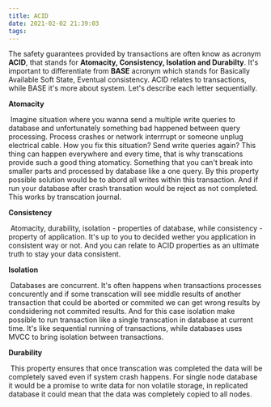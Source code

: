 ```yaml
---
title: ACID
date: 2021-02-02 21:39:03
tags:
---
```


The safety guarantees provided by transactions are often know as acronym **ACID**, that stands for **Atomacity, Consistency, Isolation and Durabilty**. It's important to differentiate from **BASE** acronym which stands for Basically Available Soft State, Eventual consistency. ACID relates to transactions, while BASE it's more about system. Let's describe each letter sequentially.

**Atomacity**

​	Imagine situation where you wanna send a multiple write queries to database and unfortunately something bad happened between query processing. Process crashes or network interrrupt or someone unplug electrical cable. How you fix this situation? Send write queries again? This thing can happen everywhere and every time, that is why transcations provide such a good thing atomaticy. Something that you can't break into smaller parts and processed by database like a one query. By this property possible solution would be to abord all writes within this transaction. And if run your database after crash transation would be reject as not completed. This works by transcation journal.  

**Consistency**

​	Atomacity, durability, isolation - properties of database, while consistency - property of application. It's up to you to decided wether you application in consistent way or not. And you can relate to ACID properties as an ultimate truth to stay your data consistent. 

**Isolation**

​	Databases are concurrent. It's often happens when transactions processes concurently and if some transcation will see middle results of another transaction that could be aborted or commited we can get wrong results by condsidering not commited results. And for this case isolation make possible to run transaction like a single transcation in database at current time. It's like sequential running of transactions, while databases uses MVCC to bring isolation between transactions. 

**Durability**

​	This property ensures that once transcation was completed the data will be completely saved even if system crash happens. For single node database it would be a promise to write data for non volatile storage, in replicated database it could mean that the data was completely copied to all nodes. 

